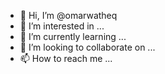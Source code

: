 - 👋 Hi, I’m @omarwatheq
- 👀 I’m interested in ...
- 🌱 I’m currently learning ...
- 💞️ I’m looking to collaborate on ...
- 📫 How to reach me ...

<!---
omarwatheq/omarwatheq is a ✨ special ✨ repository because its `README.md` (this file) appears on your GitHub profile.
You can click the Preview link to take a look at your changes.
--->

